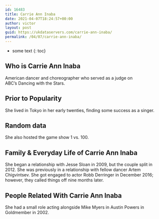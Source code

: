 ```yaml
---
id: 16483
title: Carrie Ann Inaba
date: 2021-04-07T18:24:57+00:00
author: victor
layout: post
guid: https://ukdataservers.com/carrie-ann-inaba/
permalink: /04/07/carrie-ann-inaba/
---
```


* some text
{: toc}


## Who is Carrie Ann Inaba



American dancer and choreographer who served as a judge on ABC&#8217;s Dancing with the Stars.

                
                
                
## Prior to Popularity



She lived in Tokyo in her early twenties, finding some success as a singer.

                
                
                
## Random data



She also hosted the game show 1 vs. 100.

                
                
                
## Family & Everyday Life of Carrie Ann Inaba



She began a relationship with Jesse Sloan in 2009, but the couple split in 2012. She was previously in a relationship with fellow dancer Artem Chigvintsev. She got engaged to actor Robb Derringer in December 2016; however, they called things off nine months later.

                
                
                
## People Related With Carrie Ann Inaba



She had a small role acting alongside Mike Myers in Austin Powers in Goldmember in 2002.

                
              
            
          
          
          